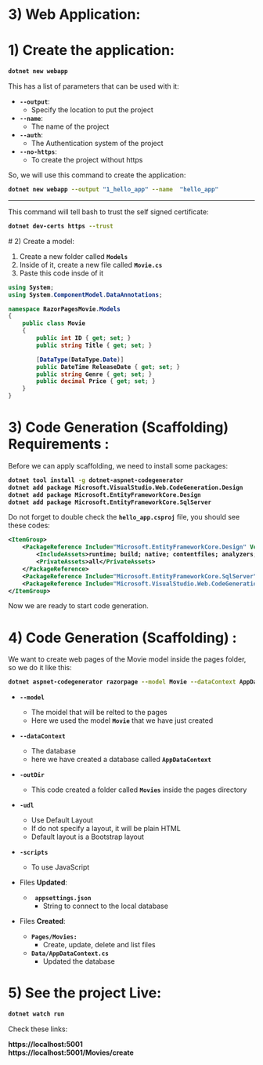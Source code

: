 # 3) Web Application:



# 1) Create the application:

<b>

```bash
dotnet new webapp
```
</b>

This has a list of parameters that can be used with it:


- **`--output`**:
	- Specify the location to put the project
- **`--name`**:
	- The name of the project
- **`--auth`**:
	- The Authentication system of the project
- **`--no-https`**:
	- To create the project without https

So, we will use this command to create the application:



<b>

```bash
dotnet new webapp --output "1_hello_app" --name  "hello_app"
```
</b>



---

This command will tell bash to trust the self signed
 certificate:

<b>

```bash
dotnet dev-certs https --trust
```
</b>
# 2) Create a model:

1. Create a new folder called **`Models`**
2. Inside of it, create a new file called **`Movie.cs`**
3. Paste this code insde of it

<b>

```csharp
using System;
using System.ComponentModel.DataAnnotations;

namespace RazorPagesMovie.Models
{
    public class Movie
    {
        public int ID { get; set; }
        public string Title { get; set; }

        [DataType(DataType.Date)]
        public DateTime ReleaseDate { get; set; }
        public string Genre { get; set; }
        public decimal Price { get; set; }
    }
}
```
</b>









# 3) Code Generation (Scaffolding) Requirements :
Before we can apply scaffolding, we need to install some packages:

<b>

```bash
dotnet tool install -g dotnet-aspnet-codegenerator
dotnet add package Microsoft.VisualStudio.Web.CodeGeneration.Design
dotnet add package Microsoft.EntityFrameworkCore.Design
dotnet add package Microsoft.EntityFrameworkCore.SqlServer
```
</b>



Do not forget to double check the **`hello_app.csproj`** file,
you should see these codes:

<b>

```xml
<ItemGroup>
	<PackageReference Include="Microsoft.EntityFrameworkCore.Design" Version="5.0.5">
		<IncludeAssets>runtime; build; native; contentfiles; analyzers; buildtransitive</IncludeAssets>
		<PrivateAssets>all</PrivateAssets>
	</PackageReference>
	<PackageReference Include="Microsoft.EntityFrameworkCore.SqlServer" Version="5.0.5" />
	<PackageReference Include="Microsoft.VisualStudio.Web.CodeGeneration.Design" Version="5.0.2" />
</ItemGroup>
```
</b>

Now we are ready to start code generation.







# 4) Code Generation (Scaffolding) :

We want to create web pages of the Movie model inside the 
pages folder, so we do it like this:

<b>

```bash
dotnet aspnet-codegenerator razorpage --model Movie --dataContext AppDataContext -outDir Pages/Movies -udl -scripts
```
</b>


- **`--model`**
	- The moidel that will be relted to the pages
	- Here we used the model **`Movie`** that we have just created
- **`--dataContext`**
	- The database
	- here we have created a database called **`AppDataContext`**
- **`-outDir`**
	- This code created a folder called **`Movies`** inside the pages directory
- **`-udl`**
	- Use Default Layout
	- If do not specify a layout, it will be plain HTML
	- Default layout is a Bootstrap layout
- **`-scripts`**
	- To use JavaScript



- Files **Updated**:
	- **` appsettings.json`**
		- String to connect to the local database
- Files **Created**:
	- **`Pages/Movies:`**
		- Create, update, delete and list files
	- **`Data/AppDataContext.cs`**
		- Updated the database


# 5) See the project Live:


<b>
	

```bash
dotnet watch run
```
</b>


Check these links:

**https://localhost:5001  
https://localhost:5001/Movies/create**


